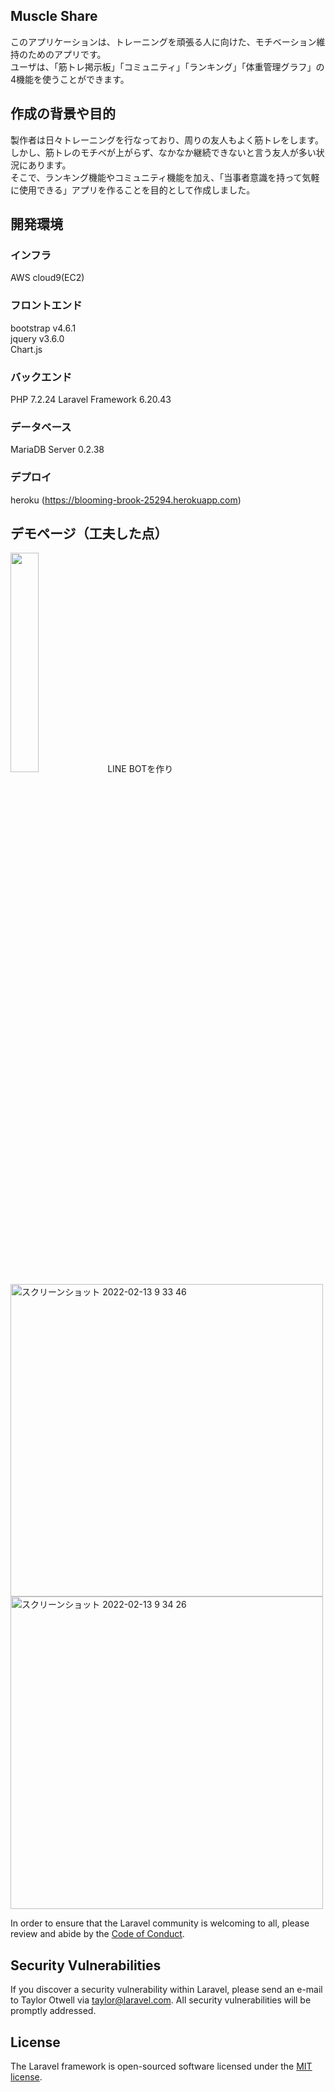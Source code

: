 
## Muscle Share

このアプリケーションは、トレーニングを頑張る人に向けた、モチベーション維持のためのアプリです。<br>
ユーザは、「筋トレ掲示板」「コミュニティ」「ランキング」「体重管理グラフ」の4機能を使うことができます。<br>

## 作成の背景や目的

製作者は日々トレーニングを行なっており、周りの友人もよく筋トレをします。<br>
しかし、筋トレのモチベが上がらず、なかなか継続できないと言う友人が多い状況にあります。<br>
そこで、ランキング機能やコミュニティ機能を加え、「当事者意識を持って気軽に使用できる」アプリを作ることを目的として作成しました。<br>

## 開発環境

### インフラ

AWS cloud9(EC2)

### フロントエンド

bootstrap v4.6.1<br>
jquery v3.6.0<br>
Chart.js

### バックエンド

PHP 7.2.24
Laravel Framework 6.20.43

### データベース

MariaDB Server 0.2.38

### デプロイ

heroku (https://blooming-brook-25294.herokuapp.com)

## デモページ（工夫した点）
<img src="https://user-images.githubusercontent.com/66857971/153733305-846fd6d1-9bce-49cc-8513-47021a51879a.jpg" width="30%">
LINE BOTを作り
<img width="500" alt="スクリーンショット 2022-02-13 9 33 46" src="https://user-images.githubusercontent.com/66857971/153733388-45ca1903-9955-46aa-91b9-a7f0878a5606.png">
<img width="500" alt="スクリーンショット 2022-02-13 9 34 26" src="https://user-images.githubusercontent.com/66857971/153733393-e3eea6db-68a3-4c2d-a3e3-8f6459f4b807.png">

In order to ensure that the Laravel community is welcoming to all, please review and abide by the [Code of Conduct](https://laravel.com/docs/contributions#code-of-conduct).

## Security Vulnerabilities

If you discover a security vulnerability within Laravel, please send an e-mail to Taylor Otwell via [taylor@laravel.com](mailto:taylor@laravel.com). All security vulnerabilities will be promptly addressed.

## License

The Laravel framework is open-sourced software licensed under the [MIT license](https://opensource.org/licenses/MIT).
